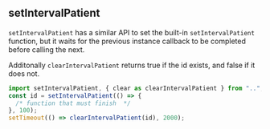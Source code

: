 ## setIntervalPatient

`setIntervalPatient` has a similar API to set the built-in `setIntervalPatient` function,
but it waits for the previous instance callback to be completed before
calling the next.

Additonally `clearIntervalPatient` returns true if the id exists,
and false if it does not.

```javascript
import setIntervalPatient, { clear as clearIntervalPatient } from "..";
const id = setIntervalPatient(() => {
  /* function that must finish  */
}, 100);
setTimeout(() => clearIntervalPatient(id), 2000);
```
